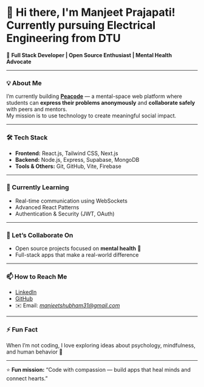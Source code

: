 # 👋 Hi there, I'm Manjeet Prajapati! Currently pursuing Electrical Engineering from DTU

🚀 **Full Stack Developer | Open Source Enthusiast | Mental Health Advocate**

---

### 💡 About Me
I’m currently building **[Peacode](#)** — a mental-space web platform where students can **express their problems anonymously** and **collaborate safely** with peers and mentors.  
My mission is to use technology to create meaningful social impact.

---

### 🛠️ Tech Stack
- **Frontend:** React.js, Tailwind CSS, Next.js  
- **Backend:** Node.js, Express, Supabase, MongoDB  
- **Tools & Others:** Git, GitHub, Vite, Firebase  

---

### 🌱 Currently Learning
- Real-time communication using WebSockets  
- Advanced React Patterns  
- Authentication & Security (JWT, OAuth)  

---

### 💬 Let’s Collaborate On
- Open source projects focused on **mental health** 💚  
- Full-stack apps that make a real-world difference  

---

### 📫 How to Reach Me
- [LinkedIn](https://www.linkedin.com/in/manjeet-he-he-1a2455299)  
- [GitHub](https://github.com/manjeet286)  
- ✉️ Email: *manjeetshubham31@gmail.com*  

---

### ⚡ Fun Fact
When I’m not coding, I love exploring ideas about psychology, mindfulness, and human behavior 🧠

---

⭐ **Fun mission:** “Code with compassion — build apps that heal minds and connect hearts.”  
